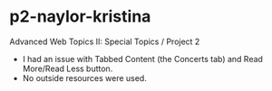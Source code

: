 # p2-naylor-kristina
Advanced Web Topics II: Special Topics / Project 2
- I had an issue with Tabbed Content (the Concerts tab) and Read More/Read Less button.
- No outside resources were used.
